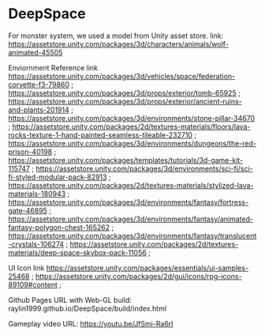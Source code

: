 # DeepSpace
 For monster system, we used a model from Unity asset store.
 link: https://assetstore.unity.com/packages/3d/characters/animals/wolf-animated-45505
 
 Enviornment Reference link
 https://assetstore.unity.com/packages/3d/vehicles/space/federation-corvette-f3-79860 ;
 https://assetstore.unity.com/packages/3d/props/exterior/tomb-65925 ;
 https://assetstore.unity.com/packages/3d/props/exterior/ancient-ruins-and-plants-201914 ;
 https://assetstore.unity.com/packages/3d/environments/stone-pillar-34670 ;
 https://assetstore.unity.com/packages/2d/textures-materials/floors/lava-rocks-texture-1-hand-painted-seamless-tileable-232710 ;
 https://assetstore.unity.com/packages/3d/environments/dungeons/the-red-prison-40198 ;
 https://assetstore.unity.com/packages/templates/tutorials/3d-game-kit-115747 ;
 https://assetstore.unity.com/packages/3d/environments/sci-fi/sci-fi-styled-modular-pack-82913 ;
 https://assetstore.unity.com/packages/2d/textures-materials/stylized-lava-materials-180943 ;
 https://assetstore.unity.com/packages/3d/environments/fantasy/fortress-gate-46895 ;
 https://assetstore.unity.com/packages/3d/environments/fantasy/animated-fantasy-polygon-chest-165262 ;
 https://assetstore.unity.com/packages/3d/environments/fantasy/translucent-crystals-106274 ;
 https://assetstore.unity.com/packages/2d/textures-materials/deep-space-skybox-pack-11056 ;
 
 UI Icon link
 https://assetstore.unity.com/packages/essentials/ui-samples-25468 ;
 https://assetstore.unity.com/packages/2d/gui/icons/rpg-icons-89109#content ;

Github Pages URL with Web-GL build: 
raylin1999.github.io/DeepSpace/build/index.html

Gameplay video URL:
https://youtu.be/JfSmi-Ra6rI
